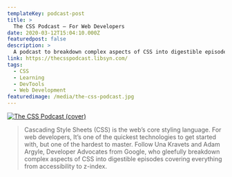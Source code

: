 ```yaml
---
templateKey: podcast-post
title: >
  The CSS Podcast — For Web Developers
date: 2020-03-12T15:04:10.000Z
featuredpost: false
description: >
  A podcast to breakdown complex aspects of CSS into digestible episodes, covering everything from accessibility to z-index.
link: https://thecsspodcast.libsyn.com/
tags:
  - CSS
  - Learning
  - DevTools
  - Web Development
featuredimage: /media/the-css-podcast.jpg
---
```


[![The CSS Podcast (cover)](/media/the-css-podcast.jpg)](https://thecsspodcast.libsyn.com/ "Go to The CSS Podcast's website")

> Cascading Style Sheets (CSS) is the web’s core styling language. For web developers, It’s one of the quickest technologies to get started with, but one of the hardest to master. Follow Una Kravets and Adam Argyle, Developer Advocates from Google, who gleefully breakdown complex aspects of CSS into digestible episodes covering everything from accessibility to z-index.
